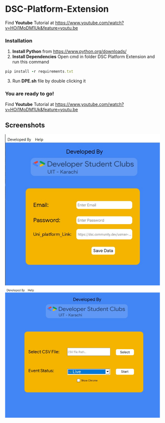 # DSC-Platform-Extension
Find **Youtube** Tutorial at
https://www.youtube.com/watch?v=HOi1MoDM1Uk&feature=youtu.be
### Installation
1) **Install Python** from https://www.python.org/downloads/
2) **Install Dependencies**
Open cmd in folder DSC Platform Extension and run this command
```ruby
pip install -r requirements.txt
```
3) Run **DPE.sh** file by double clicking it
### You are ready to go!

Find **Youtube** Tutorial at
https://www.youtube.com/watch?v=HOi1MoDM1Uk&feature=youtu.be

## Screenshots
![](screenshots/login.jpg) 
![](screenshots/main_window.jpg)
